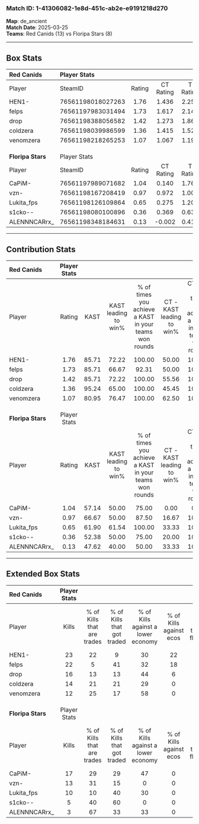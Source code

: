 ### Match ID: 1-41306082-1e8d-451c-ab2e-e9191218d270  
**Map**: de_ancient  
**Match Date**: 2025-03-25  
**Teams**: Red Canids (13) vs Floripa Stars (8)  

---  

## Box Stats  

| **Red Canids**    | Player Stats      |        |           |          |       |       |       |         |        |      |     |
| :- | :- | :-: | :-: | :-: | :-: | :-: | :-: | :-: | :-: | :-: | :-: |
| Player            | SteamID           | Rating | CT Rating | T Rating | KAST  |  ADR  | Kills | Assists | Deaths | K/D  | HS% |
| HEN1-             | 76561198018027263 |  1.76  |   1.436   |  2.259   | 85.71 | 105.9 |  23   |    4    |   9    | 2.56 | 39  |
| felps             | 76561197983031494 |  1.73  |   1.617   |  2.149   | 85.71 | 116.2 |  22   |    4    |   10   | 2.20 | 68  |
| drop              | 76561198388056582 |  1.42  |   1.273   |  1.865   | 85.71 | 99.8  |  16   |    8    |   11   | 1.45 | 68  |
| coldzera          | 76561198039986599 |  1.36  |   1.415   |  1.526   | 95.24 | 74.5  |  14   |    3    |   9    | 1.56 | 35  |
| venomzera         | 76561198218265253 |  1.07  |   1.067   |  1.190   | 80.95 | 39.8  |  12   |    5    |   9    | 1.33 | 33  |
|                   |                   |        |           |          |       |       |       |         |        |      |     |
|                   |                   |        |           |          |       |       |       |         |        |      |     |
|                   |                   |        |           |          |       |       |       |         |        |      |     |
| **Floripa Stars** | Player Stats      |        |           |          |       |       |       |         |        |      |     |
| Player            | SteamID           | Rating | CT Rating | T Rating | KAST  |  ADR  | Kills | Assists | Deaths | K/D  | HS% |
| CaPiM-            | 76561197989071682 |  1.04  |   0.140   |  1.768   | 57.14 | 83.7  |  17   |    1    |   16   | 1.06 | 52  |
| vzn-              | 76561198167208419 |  0.97  |   0.972   |  1.000   | 66.67 | 79.5  |  13   |    3    |   15   | 0.87 | 61  |
| Lukita_fps        | 76561198126109864 |  0.65  |   0.275   |  1.200   | 61.90 | 57.6  |  10   |    5    |   19   | 0.53 | 40  |
| s1cko--           | 76561198080100896 |  0.36  |   0.369   |  0.634   | 52.38 | 47.9  |   5   |    2    |   18   | 0.28 | 40  |
| ALENNNCARrx_      | 76561198348184631 |  0.13  |  -0.002   |  0.419   | 47.62 | 20.1  |   3   |    4    |   19   | 0.16 | 33  |
---  

## Contribution Stats  

| **Red Canids**    | Player Stats |       |                      |                                                        |                           |                                                             |                          |                                                            |
| :- | :-: | :-: | :-: | :-: | :-: | :-: | :-: | :-: |
| Player            |    Rating    | KAST  | KAST leading to win% | % of times you achieve a KAST in your teams won rounds | CT - KAST leading to win% | CT - % of times you achieve a KAST in your teams won rounds | T - KAST leading to win% | T - % of times you achieve a KAST in your teams won rounds |
| HEN1-             |     1.76     | 85.71 |        72.22         |                         100.00                         |           50.00           |                           100.00                            |          100.00          |                           100.00                           |
| felps             |     1.73     | 85.71 |        66.67         |                         92.31                          |           50.00           |                           100.00                            |          87.50           |                           87.50                            |
| drop              |     1.42     | 85.71 |        72.22         |                         100.00                         |           55.56           |                           100.00                            |          88.89           |                           100.00                           |
| coldzera          |     1.36     | 95.24 |        65.00         |                         100.00                         |           45.45           |                           100.00                            |          88.89           |                           100.00                           |
| venomzera         |     1.07     | 80.95 |        76.47         |                         100.00                         |           62.50           |                           100.00                            |          88.89           |                           100.00                           |
|                   |              |       |                      |                                                        |                           |                                                             |                          |                                                            |
|                   |              |       |                      |                                                        |                           |                                                             |                          |                                                            |
|                   |              |       |                      |                                                        |                           |                                                             |                          |                                                            |
| **Floripa Stars** | Player Stats |       |                      |                                                        |                           |                                                             |                          |                                                            |
| Player            |    Rating    | KAST  | KAST leading to win% | % of times you achieve a KAST in your teams won rounds | CT - KAST leading to win% | CT - % of times you achieve a KAST in your teams won rounds | T - KAST leading to win% | T - % of times you achieve a KAST in your teams won rounds |
| CaPiM-            |     1.04     | 57.14 |        50.00         |                         75.00                          |           0.00            |                            0.00                             |          66.67           |                           85.71                            |
| vzn-              |     0.97     | 66.67 |        50.00         |                         87.50                          |           16.67           |                           100.00                            |          75.00           |                           85.71                            |
| Lukita_fps        |     0.65     | 61.90 |        61.54         |                         100.00                         |           33.33           |                           100.00                            |          70.00           |                           100.00                           |
| s1cko--           |     0.36     | 52.38 |        50.00         |                         75.00                          |           20.00           |                           100.00                            |          71.43           |                           71.43                            |
| ALENNNCARrx_      |     0.13     | 47.62 |        40.00         |                         50.00                          |           33.33           |                           100.00                            |          42.86           |                           42.86                            |
---  

## Extended Box Stats  

| **Red Canids**    | Player Stats |                            |                            |                                    |                         |                              |                                 |        |                             |                                     |                          |                               |                            |
| :- | :-: | :-: | :-: | :-: | :-: | :-: | :-: | :-: | :-: | :-: | :-: | :-: | :-: |
| Player            |    Kills     | % of Kills that are trades | % of Kills that got traded | % of Kills against a lower economy | % of Kills against ecos | % of Kills that are flawless | % of Kills that are close duels | Deaths | % of Deaths that get traded | % of Deaths against a lower economy | % of Deaths against ecos | % of Deaths that are flawless | % of Deaths that are close |
| HEN1-             |      23      |             22             |             9              |                 30                 |           22            |              78              |                0                |   9    |             11              |                 22                  |            0             |              56               |             0              |
| felps             |      22      |             5              |             41             |                 32                 |           18            |              55              |                0                |   10   |             40              |                 20                  |            0             |              60               |             0              |
| drop              |      16      |             13             |             13             |                 44                 |            6            |              44              |                6                |   11   |             36              |                 18                  |            0             |              27               |             9              |
| coldzera          |      14      |             21             |             21             |                 29                 |            0            |              50              |               14                |   9    |             44              |                 44                  |            11            |              56               |             0              |
| venomzera         |      12      |             25             |             17             |                 58                 |            0            |              42              |               25                |   9    |             22              |                 22                  |            0             |              89               |             0              |
|                   |              |                            |                            |                                    |                         |                              |                                 |        |                             |                                     |                          |                               |                            |
|                   |              |                            |                            |                                    |                         |                              |                                 |        |                             |                                     |                          |                               |                            |
|                   |              |                            |                            |                                    |                         |                              |                                 |        |                             |                                     |                          |                               |                            |
| **Floripa Stars** | Player Stats |                            |                            |                                    |                         |                              |                                 |        |                             |                                     |                          |                               |                            |
| Player            |    Kills     | % of Kills that are trades | % of Kills that got traded | % of Kills against a lower economy | % of Kills against ecos | % of Kills that are flawless | % of Kills that are close duels | Deaths | % of Deaths that get traded | % of Deaths against a lower economy | % of Deaths against ecos | % of Deaths that are flawless | % of Deaths that are close |
| CaPiM-            |      17      |             29             |             29             |                 47                 |            0            |              59              |                0                |   16   |             13              |                 19                  |            0             |              56               |             13             |
| vzn-              |      13      |             31             |             15             |                 0                  |            0            |              38              |                0                |   15   |              7              |                 20                  |            0             |              67               |             7              |
| Lukita_fps        |      10      |             10             |             40             |                 30                 |            0            |              60              |               10                |   19   |             32              |                 16                  |            0             |              47               |             11             |
| s1cko--           |      5       |             40             |             60             |                 0                  |            0            |              80              |                0                |   18   |             28              |                 17                  |            0             |              39               |             0              |
| ALENNNCARrx_      |      3       |             67             |             33             |                 33                 |            0            |              67              |                0                |   19   |             21              |                 21                  |            0             |              84               |             5              |
